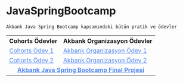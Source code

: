 
  <h1>JavaSpringBootcamp</h1>

````
Akbank Java Spring Bootcamp kapsamındaki bütün pratik ve ödevler
````  

  <table>
    <tr>
      <th>Cohorts Ödevler</th>
      <th>Akbank Organizasyon Ödevler</th>
    </tr>
    <tr>
      <td><a href="https://github.com/AktanSN/Homework1" style="color:#5489ef;">Cohorts Ödev 1</a></td>
      <td><a href="https://github.com/Akbank-Patika-dev-Java-Spring-Bootcamp/homework-1-AktanSN" style="color:#5489ef;">Akbank Organizasyon Ödev 1</a></td>
    </tr>
    <tr>
      <td><a href="https://github.com/AktanSN/JavaSpringBootcamp/tree/main/CohortsHomework2" style="color:#5489ef;">Cohorts Ödev 2</a></td>
      <td><a href="https://github.com/Akbank-Patika-dev-Java-Spring-Bootcamp/homework-2-AktanSN" style="color:#5489ef;">Akbank Organizasyon Ödev 2</a></td>
    </tr>
    <tr align="center">
      <td colspan="2" style="text-align:center;">
        <a href="https://github.com/AktanSN/JavaSpringBootcamp-FinalCase"  style="color:#5489ef;"><strong>Akbank Java Spring Bootcamp Final Projesi</strong></a>
      </td>
    </tr>
  </table>



